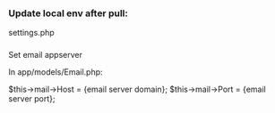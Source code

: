 ### Update local env after pull:
settings.php

###
Set email appserver

In app/models/Email.php:

$this->mail->Host = {email server domain};
$this->mail->Port = {email server port};
